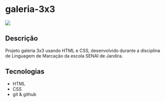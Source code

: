 # galeria-3x3
![](./previewsp.png)

## Descrição
Projeto galeria 3x3 usando HTML e CSS, desenvolvido durante a disciplina de Linguagem de Marcação da escola SENAI de Jandira.

## Tecnologias
* HTML
* CSS
* git
& github